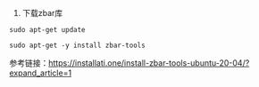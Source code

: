 1. 下载zbar库
```
sudo apt-get update
```
```
sudo apt-get -y install zbar-tools
```

参考链接：https://installati.one/install-zbar-tools-ubuntu-20-04/?expand_article=1


